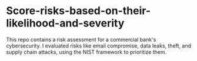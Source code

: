 # Score-risks-based-on-their-likelihood-and-severity
This repo contains a risk assessment for a commercial bank's cybersecurity. I evaluated risks like email compromise, data leaks, theft, and supply chain attacks, using the NIST framework to prioritize them.
